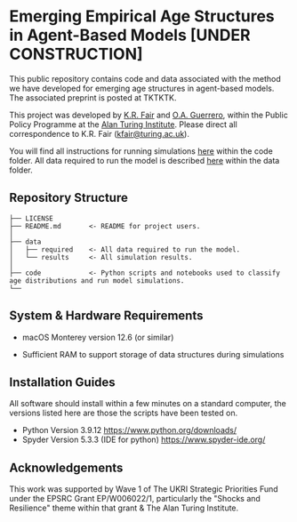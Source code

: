 # Emerging Empirical Age Structures in Agent-Based Models **[UNDER CONSTRUCTION]**

This public repository contains code and data associated with the method we have developed for emerging age structures in agent-based models. The associated preprint is posted at TKTKTK.

This project was developed by [K.R. Fair](https://www.turing.ac.uk/people/researchers/kathyrn-r-fair) and [O.A. Guerrero](http://oguerr.com/), within the Public Policy Programme at the [Alan Turing Institute](https://www.turing.ac.uk/). Please direct all correspondence to K.R. Fair (kfair@turing.ac.uk).

You will find all instructions for running simulations [here](TKTK) within the code folder. All data required to run the model is described [here](TKTK) within the data folder.

## Repository Structure

```
├── LICENSE
├── README.md       <- README for project users.
│
├── data
│   ├── required    <- All data required to run the model.
│   └── results     <- All simulation results.
│
├── code            <- Python scripts and notebooks used to classify age distributions and run model simulations.
└──
```

## System & Hardware Requirements

* macOS Monterey version 12.6 (or similar)

* Sufficient RAM to support storage of data structures during simulations

## Installation Guides

All software should install within a few minutes on a standard computer, the versions listed here are those the scripts have been tested on.

* Python Version 3.9.12 https://www.python.org/downloads/
* Spyder Version 5.3.3 (IDE for python) https://www.spyder-ide.org/

## Acknowledgements

This work was supported by Wave 1 of The UKRI Strategic Priorities Fund under the EPSRC Grant EP/W006022/1, particularly the "Shocks and Resilience" theme within that grant & The Alan Turing Institute.
